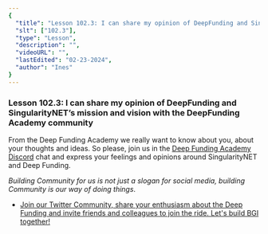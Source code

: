 ```yaml
---
{
  "title": "Lesson 102.3: I can share my opinion of DeepFunding and SingularityNET’s mission and vision with the DeepFunding Academy community",
  "slt": ["102.3"],
  "type": "Lesson",
  "description": "",
  "videoURL": "",
  "lastEdited": "02-23-2024",
  "author": "Ines"
}
---
```


### **Lesson 102.3: I can share my opinion of DeepFunding and SingularityNET’s mission and vision with the DeepFunding Academy community**

From the Deep Funding Academy we really want to know about you, about your thoughts and ideas. So please, join us in the [Deep Funding Academy Discord](https:/discord.gg/6P6fKqWg/) chat and express your feelings and opinions around SingularityNET and Deep Funding.

_Building Community for us is not just a slogan for social media, building Community is our way of doing things_.

- [Join our Twitter Community, share your enthusiasm about the Deep Funding and invite friends and colleagues to join the ride. Let's build BGI together!
  ](https:/@The_DF_Academy/)
